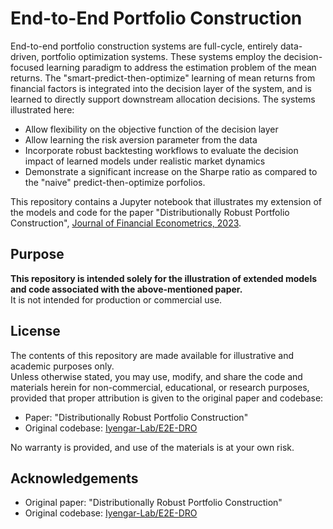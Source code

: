 # End-to-End Portfolio Construction
	
 End-to-end portfolio construction systems are full-cycle, entirely data-driven, portfolio optimization systems. These systems employ the decision-focused learning paradigm to address the estimation problem of the mean returns. The "smart-predict-then-optimize" learning of mean returns from financial factors is integrated into the decision layer of the system, and is learned to directly support downstream allocation decisions. The systems illustrated here:
 
- Allow flexibility on the objective function of the decision layer
- Allow learning the risk aversion parameter from the data
- Incorporate robust backtesting workflows to evaluate the decision impact of learned models under realistic market dynamics
- Demonstrate a significant increase on the Sharpe ratio as compared to the "naive" predict-then-optimize porfolios.
  
This repository contains a Jupyter notebook that illustrates my extension of the models and code for the paper "Distributionally Robust Portfolio Construction", [Journal of Financial Econometrics, 2023](https://www.tandfonline.com/doi/full/10.1080/14697688.2023.2236148).


## Purpose

**This repository is intended solely for the illustration of extended models and code associated with the above-mentioned paper.**  
It is not intended for production or commercial use.

## License

The contents of this repository are made available for illustrative and academic purposes only.  
Unless otherwise stated, you may use, modify, and share the code and materials herein for non-commercial, educational, or research purposes, provided that proper attribution is given to the original paper and codebase:

- Paper: "Distributionally Robust Portfolio Construction"
- Original codebase: [Iyengar-Lab/E2E-DRO](https://github.com/Iyengar-Lab/E2E-DRO)

No warranty is provided, and use of the materials is at your own risk.

## Acknowledgements

- Original paper: "Distributionally Robust Portfolio Construction"
- Original codebase: [Iyengar-Lab/E2E-DRO](https://github.com/Iyengar-Lab/E2E-DRO)
